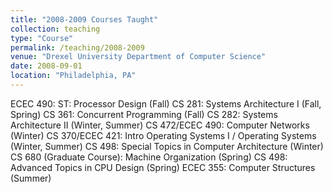 ```yaml
---
title: "2008-2009 Courses Taught"
collection: teaching
type: "Course"
permalink: /teaching/2008-2009
venue: "Drexel University Department of Computer Science"
date: 2008-09-01
location: "Philadelphia, PA"
---
```


ECEC 490: ST: Processor Design (Fall)
CS 281: Systems Architecture I (Fall, Spring)
CS 361: Concurrent Programming (Fall)
CS 282: Systems Architecture II (Winter, Summer)
CS 472/ECEC 490: Computer Networks (Winter)
CS 370/ECEC 421: Intro Operating Systems I / Operating Systems (Winter, Summer)
CS 498: Special Topics in Computer Architecture (Winter)
CS 680 (Graduate Course): Machine Organization (Spring)
CS 498: Advanced Topics in CPU Design (Spring)
ECEC 355: Computer Structures (Summer)